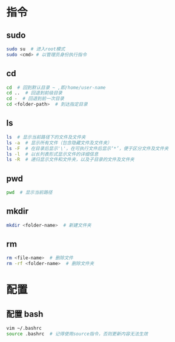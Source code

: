# 指令

## sudo
``` bash
sudo su  # 进入root模式
sudo <cmd> # 以管理员身份执行指令
```

## cd
``` bash
cd  # 回到默认目录 ~ ,即/home/user-name
cd ..  # 回退到前级目录
cd -  # 回退到前一次目录
cd <folder-path>  # 到达指定目录
```


## ls
``` bash
ls  # 显示当前路径下的文件及文件夹
ls -a  # 显示所有文件（包含隐藏文件及文件夹）
ls -F  # 在目录后显示'\'，在可执行文件后显示‘*’，便于区分文件及文件夹
ls -l  # 以长列表形式显示文件的详细信息
ls -R  # 递归显示文件和文件夹，以及子目录的文件及文件夹
```

## pwd
``` bash
pwd  # 显示当前路径
```

## mkdir
``` bash
mkdir <folder-name>  # 新建文件夹
```

## rm
``` bash
rm <file-name>  # 删除文件
rm -rf <folder-name>  # 删除文件夹
```

# 配置

## 配置 bash
``` bash
vim ~/.bashrc
source .bashrc  # 记得使用source指令，否则更新内容无法生效
```

